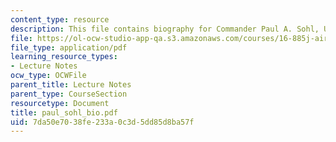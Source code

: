 ```yaml
---
content_type: resource
description: This file contains biography for Commander Paul A. Sohl, USN.
file: https://ol-ocw-studio-app-qa.s3.amazonaws.com/courses/16-885j-aircraft-systems-engineering-fall-2004/7da50e7038fe233a0c3d5dd85d8ba57f_paul_sohl_bio.pdf
file_type: application/pdf
learning_resource_types:
- Lecture Notes
ocw_type: OCWFile
parent_title: Lecture Notes
parent_type: CourseSection
resourcetype: Document
title: paul_sohl_bio.pdf
uid: 7da50e70-38fe-233a-0c3d-5dd85d8ba57f
---
```

